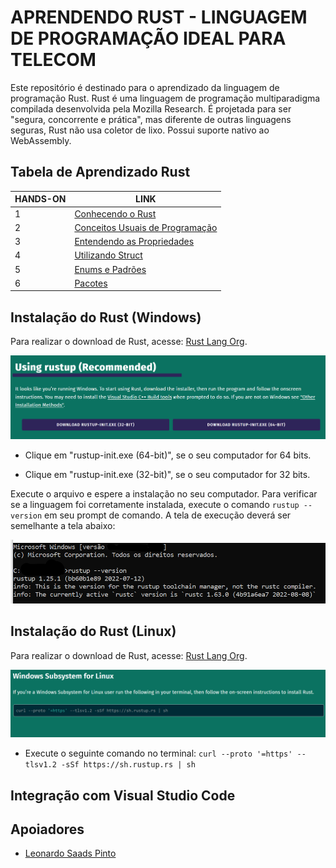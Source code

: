 # **APRENDENDO RUST - LINGUAGEM DE PROGRAMAÇÃO IDEAL PARA TELECOM**

Este repositório é destinado para o aprendizado da linguagem de programação Rust. Rust é uma linguagem de programação multiparadigma compilada desenvolvida pela Mozilla Research. É projetada para ser "segura, concorrente e prática", mas diferente de outras linguagens seguras, Rust não usa coletor de lixo. Possui suporte nativo ao WebAssembly.

## **Tabela de Aprendizado Rust**

<table>
<thead>
  <tr>
    <th> HANDS-ON </th>
    <th> LINK </th>
  </tr>
</thead>
<tbody>
  <tr>
    <td>1</td>
    <td><a href="/HandsOn/HD01/">Conhecendo o Rust</a></td>
  </tr>
  <tr>
    <td>2</td>
    <td><a href="/HandsOn/HD02/">Conceitos Usuais de Programação</a></td>
  </tr>
  <tr>
    <td>3</td>
    <td><a href="/HandsOn/HD03/">Entendendo as Propriedades</a></td>
  </tr>
  <tr>
    <td>4</td>
    <td><a href="/HandsOn/HD04/">Utilizando Struct</a></td>
  </tr>
  <tr>
    <td>5</td>
    <td><a href="/HandsOn/HD05/">Enums e Padrões</a></td>
  </tr>
  <tr>
    <td>6</td>
    <td><a href="/HandsOn/HD06/">Pacotes</a></td>
  </tr>
</tbody>
</table>

## **Instalação do Rust (Windows)**

Para realizar o download de Rust, acesse: [Rust Lang Org](https://www.rust-lang.org/tools/install).

![](/Imagens/Instalation/Rust_download_windows.png)

- Clique em "rustup-init.exe (64-bit)", se o seu computador for 64 bits.

- Clique em "rustup-init.exe (32-bit)", se o seu computador for 32 bits.

Execute o arquivo e espere a instalação no seu computador. Para verificar se a linguagem foi corretamente instalada, execute o comando ``rustup --version`` em seu prompt de comando. A tela de execução deverá ser semelhante a tela abaixo:

![](/Imagens/Instalation/Rust_download_windows_terminal.png)

## **Instalação do Rust (Linux)**

Para realizar o download de Rust, acesse: [Rust Lang Org](https://www.rust-lang.org/tools/install).

![](/Imagens/Instalation/Rust_download_linux.png)

- Execute o seguinte comando no terminal: ``curl --proto '=https' --tlsv1.2 -sSf https://sh.rustup.rs | sh``


## **Integração com Visual Studio Code**


## **Apoiadores**

- [Leonardo Saads Pinto](https://github.com/leonardoSaaads)